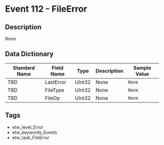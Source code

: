 # Event 112 - FileError

## Description
None

## Data Dictionary
|Standard Name|Field Name|Type|Description|Sample Value|
|---|---|---|---|---|
|TBD|LastError|UInt32|None|`None`|
|TBD|FileType|UInt32|None|`None`|
|TBD|FileOp|UInt32|None|`None`|

## Tags
* etw_level_Error
* etw_keywords_Events
* etw_task_FileError